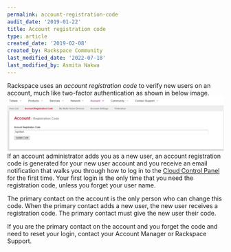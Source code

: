 ```yaml
---
permalink: account-registration-code
audit_date: '2019-01-22'
title: Account registration code
type: article
created_date: '2019-02-08'
created_by: Rackspace Community
last_modified_date: '2022-07-18'
last_modified_by: Asmita Nakwa
---
```


Rackspace uses an _account registration code_ to verify new users on an account, much like two-factor authentication as shown in below image. 
<img width="776" alt="accountregistrationcode1" src="accountregistrationcode1.png">
If an account administrator adds you as a new user, an account registration code is generated for your new user account and you receive an email notification that walks you through how to log in to the [Cloud Control Panel](https://login.rackspace.com) for the first time. Your first login is the only time that you need the registration code, unless you forget your user name.

The primary contact on the account is the only person who can change this code. When the primary contact adds a new user, the new user receives a registration code. The primary contact must give the new user their code.

If you are the primary contact on the account and you forget the code and need to reset your login, contact your Account Manager or Rackspace Support.
